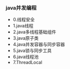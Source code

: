 ### java并发编程
- 0.线程安全
- 1.java线程
- 2.java多线程基础组件
- 3.java原子类
- 4.java并发容器与同步容器
- 5.java锁与同步工具
- 6.java线程池
- 7.ThreadLocal
